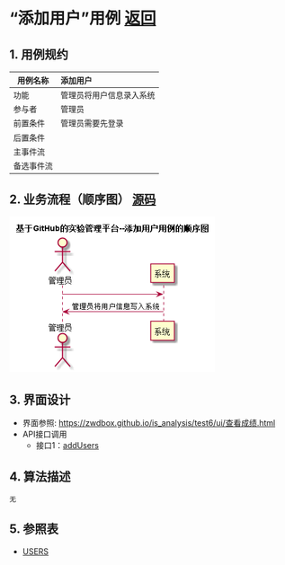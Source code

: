 # “添加用户”用例 [返回](../README.md)
## 1. 用例规约

|用例名称|添加用户|
|-------|:-------------|
|功能|管理员将用户信息录入系统|
|参与者|管理员|
|前置条件|管理员需要先登录|
|后置条件| |
|主事件流| |
|备选事件流| |

## 2. 业务流程（顺序图） [源码](../src/添加用户用例.puml)
![sequence1](../添加用户用例.png) 

## 3. 界面设计
- 界面参照: https://zwdbox.github.io/is_analysis/test6/ui/查看成绩.html
- API接口调用
    - 接口1：[addUsers](../接口/addUsers.md)

## 4. 算法描述
    无
    
## 5. 参照表
- [USERS](../数据库设计.md/#USERS)
